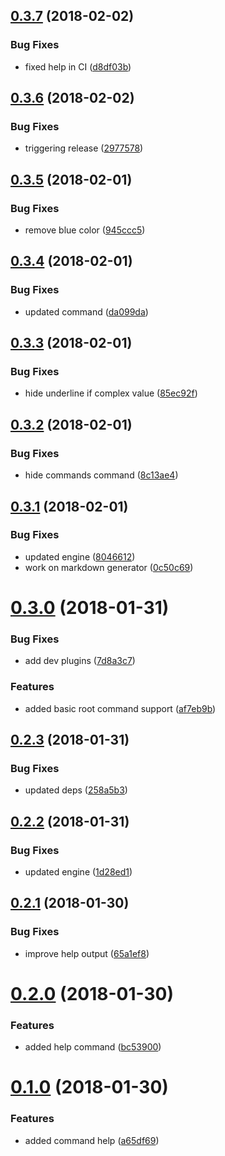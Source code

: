 <a name="0.3.7"></a>
## [0.3.7](https://github.com/anycli/plugin-help/compare/2977578c307c7092192179ee73cb1d4b634d8049...v0.3.7) (2018-02-02)


### Bug Fixes

* fixed help in CI ([d8df03b](https://github.com/anycli/plugin-help/commit/d8df03b))

<a name="0.3.6"></a>
## [0.3.6](https://github.com/anycli/plugin-help/compare/fc0f0f5b5ae0c36e0409398f361fbab41707e2bb...v0.3.6) (2018-02-02)


### Bug Fixes

* triggering release ([2977578](https://github.com/anycli/plugin-help/commit/2977578))

<a name="0.3.5"></a>
## [0.3.5](https://github.com/anycli/help/compare/608ba929331f1b5353e226d043c91863e2d60595...v0.3.5) (2018-02-01)


### Bug Fixes

* remove blue color ([945ccc5](https://github.com/anycli/help/commit/945ccc5))

<a name="0.3.4"></a>
## [0.3.4](https://github.com/anycli/help/compare/85ec92fc619517934f62d365a2610e6e04661cec...v0.3.4) (2018-02-01)


### Bug Fixes

* updated command ([da099da](https://github.com/anycli/help/commit/da099da))

<a name="0.3.3"></a>
## [0.3.3](https://github.com/anycli/help/compare/8c13ae47789018ad093f1fb6d3a248da10e8ac86...v0.3.3) (2018-02-01)


### Bug Fixes

* hide underline if complex value ([85ec92f](https://github.com/anycli/help/commit/85ec92f))

<a name="0.3.2"></a>
## [0.3.2](https://github.com/anycli/help/compare/8046612a23df4c73910a6624781ab0ae96a0998e...v0.3.2) (2018-02-01)


### Bug Fixes

* hide commands command ([8c13ae4](https://github.com/anycli/help/commit/8c13ae4))

<a name="0.3.1"></a>
## [0.3.1](https://github.com/anycli/help/compare/af7eb9b155fa44f2e7261b25b94dc76d05040422...v0.3.1) (2018-02-01)


### Bug Fixes

* updated engine ([8046612](https://github.com/anycli/help/commit/8046612))
* work on markdown generator ([0c50c69](https://github.com/anycli/help/commit/0c50c69))

<a name="0.3.0"></a>
# [0.3.0](https://github.com/anycli/help/compare/258a5b3873f6557959b72c1d116f44d0e5111e94...v0.3.0) (2018-01-31)


### Bug Fixes

* add dev plugins ([7d8a3c7](https://github.com/anycli/help/commit/7d8a3c7))


### Features

* added basic root command support ([af7eb9b](https://github.com/anycli/help/commit/af7eb9b))

<a name="0.2.3"></a>
## [0.2.3](https://github.com/anycli/help/compare/1d28ed1244d6ac74fbd0a4fce9e1a74b1523c081...v0.2.3) (2018-01-31)


### Bug Fixes

* updated deps ([258a5b3](https://github.com/anycli/help/commit/258a5b3))

<a name="0.2.2"></a>
## [0.2.2](https://github.com/anycli/help/compare/b4bed623435a2f4ea73d2ad813589f3105e4299e...v0.2.2) (2018-01-31)


### Bug Fixes

* updated engine ([1d28ed1](https://github.com/anycli/help/commit/1d28ed1))

<a name="0.2.1"></a>
## [0.2.1](https://github.com/dxcli/help/compare/bc53900d424978ab143773eae4651e0ee591ee2f...v0.2.1) (2018-01-30)


### Bug Fixes

* improve help output ([65a1ef8](https://github.com/dxcli/help/commit/65a1ef8))

<a name="0.2.0"></a>
# [0.2.0](https://github.com/dxcli/help/compare/a65df6995f0da999ccc9348f8d25582c3af637e9...v0.2.0) (2018-01-30)


### Features

* added help command ([bc53900](https://github.com/dxcli/help/commit/bc53900))

<a name="0.1.0"></a>
# [0.1.0](https://github.com/dxcli/help/compare/v0.0.0...v0.1.0) (2018-01-30)


### Features

* added command help ([a65df69](https://github.com/dxcli/help/commit/a65df69))

